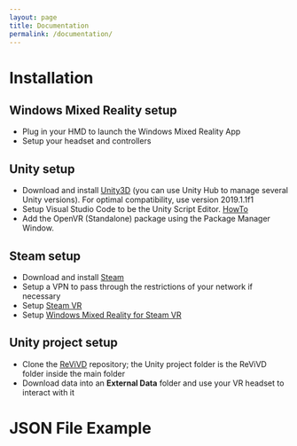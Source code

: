 ```yaml
---
layout: page
title: Documentation
permalink: /documentation/
---
```


# Installation
## Windows Mixed Reality setup

* Plug in your HMD to launch the Windows Mixed Reality App
* Setup your headset and controllers

## Unity setup

* Download and install [Unity3D](https://unity3d.com/fr/get-unity/download) (you can use Unity Hub to manage several Unity versions). For optimal compatibility, use version 2019.1.1f1
* Setup Visual Studio Code to be the Unity Script Editor. [HowTo](https://code.visualstudio.com/docs/other/unity)
* Add the OpenVR (Standalone) package using the Package Manager Window.

## Steam setup

* Download and install [Steam](https://store.steampowered.com/about/?l=french)
* Setup a VPN to pass through the restrictions of your network if necessary
* Setup [Steam VR](https://store.steampowered.com/steamvr?l=french)
* Setup [Windows Mixed Reality for Steam VR](https://store.steampowered.com/app/719950/Windows_Mixed_Reality_for_SteamVR/)

## Unity project setup

* Clone the [ReViVD](https://github.com/AmigoCap/ReViVD) repository; the Unity project folder is the ReViVD folder inside the main folder
* Download data into an **External Data** folder and use your VR headset to interact with it

# JSON File Example

```json

```

